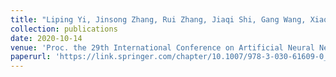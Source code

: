 ```yaml
---
title: "Liping Yi, Jinsong Zhang, Rui Zhang, Jiaqi Shi, Gang Wang, Xiaoguang Liu, SU-Net: An Efficient Encoder-Decoder Model of Federated Learning for Brain Tumor Segmentation"
collection: publications
date: 2020-10-14
venue: 'Proc. the 29th International Conference on Artificial Neural Networks (ICANN)'
paperurl: 'https://link.springer.com/chapter/10.1007/978-3-030-61609-0_60'
---
```

<!-- This paper is about how to utilize Latin Square to construct Erasure Codes with low compuatation complexity. -->
